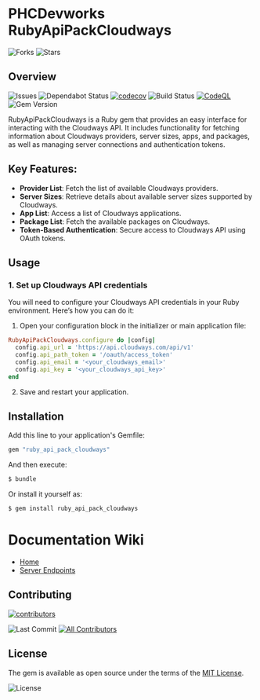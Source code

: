 # PHCDevworks RubyApiPackCloudways

![Forks](https://img.shields.io/github/forks/phcdevworks/ruby_api_pack_cloudways.svg?style=social)
![Stars](https://img.shields.io/github/stars/phcdevworks/ruby_api_pack_cloudways.svg?style=social)

## Overview

![Issues](https://img.shields.io/github/issues/phcdevworks/ruby_api_pack_cloudways.svg)
![Dependabot Status](https://img.shields.io/badge/Dependabot-enabled-brightgreen.svg?logo=dependabot)
[![codecov](https://codecov.io/gh/phcdevworks/ruby_api_pack_cloudways/graph/badge.svg?token=BEEHE8A5D1)](https://codecov.io/gh/phcdevworks/ruby_api_pack_cloudways)
![Build Status](https://github.com/phcdevworks/ruby_api_pack_cloudways/actions/workflows/test.yml/badge.svg)
[![CodeQL](https://github.com/phcdevworks/ruby_api_pack_cloudways/actions/workflows/github-code-scanning/codeql/badge.svg)](https://github.com/phcdevworks/ruby_api_pack_cloudways/actions/workflows/github-code-scanning/codeql)
![Gem Version](https://img.shields.io/gem/v/ruby_api_pack_cloudways.svg)

RubyApiPackCloudways is a Ruby gem that provides an easy interface for interacting with the Cloudways API. It includes functionality for fetching information about Cloudways providers, server sizes, apps, and packages, as well as managing server connections and authentication tokens.

## Key Features:

- **Provider List**: Fetch the list of available Cloudways providers.
- **Server Sizes**: Retrieve details about available server sizes supported by Cloudways.
- **App List**: Access a list of Cloudways applications.
- **Package List**: Fetch the available packages on Cloudways.
- **Token-Based Authentication**: Secure access to Cloudways API using OAuth tokens.

## Usage

### 1. Set up Cloudways API credentials

You will need to configure your Cloudways API credentials in your Ruby environment. Here’s how you can do it:

1. Open your configuration block in the initializer or main application file:

```ruby
RubyApiPackCloudways.configure do |config|
  config.api_url = 'https://api.cloudways.com/api/v1'
  config.api_path_token = '/oauth/access_token'
  config.api_email = '<your_cloudways_email>'
  config.api_key = '<your_cloudways_api_key>'
end
```

2. Save and restart your application.

## Installation
  
Add this line to your application's Gemfile:

```ruby
gem "ruby_api_pack_cloudways"
```

And then execute:
```bash
$ bundle
```

Or install it yourself as:
```bash
$ gem install ruby_api_pack_cloudways
```
# Documentation Wiki

- [Home](https://github.com/phcdevworks/ruby_api_pack_cloudways/wiki)
- [Server Endpoints](https://github.com/phcdevworks/ruby_api_pack_cloudways/wiki/Cloudways-API-Ruby-Server-Endpoint-Client)

## Contributing

[![contributors](https://contributors-img.web.app/image?repo=phcdevworks/ruby_api_pack_cloudways)](https://github.com/phcdevworks/ruby_api_pack_cloudways/graphs/contributors)
  
![Last Commit](https://img.shields.io/github/last-commit/phcdevworks/ruby_api_pack_cloudways.svg)
[![All Contributors](https://img.shields.io/badge/all_contributors-1-orange.svg?style=flat-square)](#contributors-)

## License

The gem is available as open source under the terms of the [MIT License](https://opensource.org/licenses/MIT).
  
![License](https://img.shields.io/github/license/phcdevworks/ruby_api_pack_cloudways.svg)
